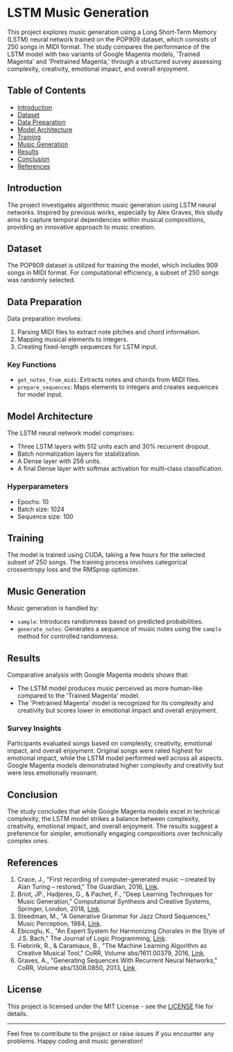# LSTM Music Generation

This project explores music generation using a Long Short-Term Memory (LSTM) neural network trained on the POP909 dataset, which consists of 250 songs in MIDI format. The study compares the performance of the LSTM model with two variants of Google Magenta models, 'Trained Magenta' and 'Pretrained Magenta,' through a structured survey assessing complexity, creativity, emotional impact, and overall enjoyment.

## Table of Contents

- [Introduction](#introduction)
- [Dataset](#dataset)
- [Data Preparation](#data-preparation)
- [Model Architecture](#model-architecture)
- [Training](#training)
- [Music Generation](#music-generation)
- [Results](#results)
- [Conclusion](#conclusion)
- [References](#references)

## Introduction

The project investigates algorithmic music generation using LSTM neural networks. Inspired by previous works, especially by Alex Graves, this study aims to capture temporal dependencies within musical compositions, providing an innovative approach to music creation.

## Dataset

The POP909 dataset is utilized for training the model, which includes 909 songs in MIDI format. For computational efficiency, a subset of 250 songs was randomly selected.

## Data Preparation

Data preparation involves:
1. Parsing MIDI files to extract note pitches and chord information.
2. Mapping musical elements to integers.
3. Creating fixed-length sequences for LSTM input.

### Key Functions

- `get_notes_from_midi`: Extracts notes and chords from MIDI files.
- `prepare_sequences`: Maps elements to integers and creates sequences for model input.

## Model Architecture

The LSTM neural network model comprises:
- Three LSTM layers with 512 units each and 30% recurrent dropout.
- Batch normalization layers for stabilization.
- A Dense layer with 256 units.
- A final Dense layer with softmax activation for multi-class classification.

### Hyperparameters

- Epochs: 10
- Batch size: 1024
- Sequence size: 100

## Training

The model is trained using CUDA, taking a few hours for the selected subset of 250 songs. The training process involves categorical crossentropy loss and the RMSprop optimizer.

## Music Generation

Music generation is handled by:
- `sample`: Introduces randomness based on predicted probabilities.
- `generate_notes`: Generates a sequence of music notes using the `sample` method for controlled randomness.

## Results

Comparative analysis with Google Magenta models shows that:
- The LSTM model produces music perceived as more human-like compared to the 'Trained Magenta' model.
- The 'Pretrained Magenta' model is recognized for its complexity and creativity but scores lower in emotional impact and overall enjoyment.

### Survey Insights

Participants evaluated songs based on complexity, creativity, emotional impact, and overall enjoyment. Original songs were rated highest for emotional impact, while the LSTM model performed well across all aspects. Google Magenta models demonstrated higher complexity and creativity but were less emotionally resonant.

## Conclusion

The study concludes that while Google Magenta models excel in technical complexity, the LSTM model strikes a balance between complexity, creativity, emotional impact, and overall enjoyment. The results suggest a preference for simpler, emotionally engaging compositions over technically complex ones.

## References

1. Crace, J., "First recording of computer-generated music – created by Alan Turing – restored," The Guardian, 2016, [Link](https://www.theguardian.com/science/2016/sep/26/first-recording-computer-generated-music-created-alan-turing-restored-enigma-code).
2. Briot, JP., Hadjeres, G., & Pachet, F., "Deep Learning Techniques for Music Generation," Computational Synthesis and Creative Systems, Springer, London, 2018, [Link](https://arxiv.org/pdf/1709.01620.pdf).
3. Steedman, M., "A Generative Grammar for Jazz Chord Sequences," Music Perception, 1984, [Link](https://homepages.inf.ed.ac.uk/steedman/papers/music/40285282.pdf).
4. Ebicoglu, K., "An Expert System for Harmonizing Chorales in the Style of J.S. Bach," The Journal of Logic Programming, [Link](https://doi.org/10.1016/0743-1066(90)90055-A).
5. Fiebrink, R., & Caramiaux, B., "The Machine Learning Algorithm as Creative Musical Tool," CoRR, Volume abs/1611.00379, 2016, [Link](http://arxiv.org/abs/1611.00379).
6. Graves, A., "Generating Sequences With Recurrent Neural Networks," CoRR, Volume abs/1308.0850, 2013, [Link](http://arxiv.org/abs/1308.0850).

## License

This project is licensed under the MIT License - see the [LICENSE](LICENSE) file for details.

---

Feel free to contribute to the project or raise issues if you encounter any problems. Happy coding and music generation!
